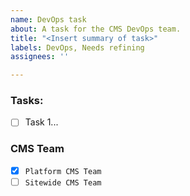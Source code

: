 ```yaml
---
name: DevOps task
about: A task for the CMS DevOps team.
title: "<Insert summary of task>"
labels: DevOps, Needs refining
assignees: ''

---
```


### Tasks:
- [ ] Task 1...


### CMS Team

- [x] `Platform CMS Team`
- [ ] `Sitewide CMS Team`
